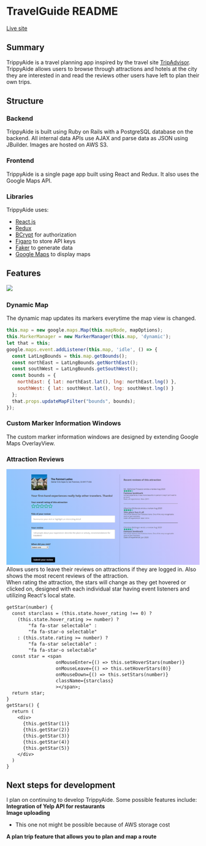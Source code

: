 # TravelGuide README
[Live site](http://trippyaide.herokuapp.com/)
## Summary
TrippyAide is a travel planning app inspired by the travel site [TripAdvisor](https://tripadvisor.com).   
TrippyAide allows users to browse through attractions and hotels at the city they are interested in and read
the reviews other users have left to plan their own trips.  
## Structure
### Backend
TrippyAide is built using Ruby on Rails with a PostgreSQL database on the backend. All internal data APIs 
use AJAX and parse data as JSON using JBuilder. Images are hosted on AWS S3.
### Frontend
TrippyAide is a single page app built using React and Redux. It also uses the Google Maps API.
### Libraries
TrippyAide uses:  
* [React.js](https://reactjs.org/)
* [Redux](https://redux.js.org/)
* [BCrypt](https://github.com/codahale/bcrypt-ruby) for authorization
* [Figaro](https://github.com/laserlemon/figaro) to store API keys
* [Faker](https://github.com/faker-ruby/faker) to generate data
* [Google Maps](https://developers.google.com/maps/documentation) to display maps
## Features
![](map.gif)
### Dynamic Map
The dynamic map updates its markers everytime the map view is changed.
```javascript
this.map = new google.maps.Map(this.mapNode, mapOptions);
this.MarkerManager = new MarkerManager(this.map, 'dynamic');
let that = this;
google.maps.event.addListener(this.map, 'idle', () => {
  const LatLngBounds = this.map.getBounds();
  const northEast = LatLngBounds.getNorthEast();
  const southWest = LatLngBounds.getSouthWest();
  const bounds = {
    northEast: { lat: northEast.lat(), lng: northEast.lng() },
    southWest: { lat: southWest.lat(), lng: southWest.lng() }
  };
  that.props.updateMapFilter("bounds", bounds);
});
```
### Custom Marker Information Windows
The custom marker information windows are designed by extending Google Maps OverlayView.

### Attraction Reviews
![](review.png)
Allows users to leave their reviews on attractions if they are logged in. Also shows the most recent reviews of the attraction.   
When rating the attraction, the stars will change as they get hovered or clicked on, designed with each individual star having event listeners and utilizing React's local state.  
```JSX
getStar(number) {
  const starclass = (this.state.hover_rating !== 0) ? 
    (this.state.hover_rating >= number) ? 
        "fa fa-star selectable" : 
        "fa fa-star-o selectable"
    : (this.state.rating >= number) ? 
        "fa fa-star selectable" :
        "fa fa-star-o selectable"
  const star = <span 
                  onMouseEnter={() => this.setHoverStars(number)}
                  onMouseLeave={() => this.setHoverStars(0)}
                  onMouseDown={() => this.setStars(number)} 
                  className={starclass}
                  ></span>;
  return star;
}
getStars() {
  return (
    <div>
      {this.getStar(1)}
      {this.getStar(2)}
      {this.getStar(3)}
      {this.getStar(4)}
      {this.getStar(5)}
    </div>
  )
}
```

## Next steps for development  
I plan on continuing to develop TrippyAide. Some possible features include:   
**Integration of Yelp API for restaurants**   
**Image uploading**   
* This one not might be possible because of AWS storage cost   

__A plan trip feature that allows you to plan and map a route__ 

